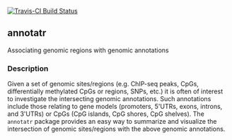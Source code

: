[![Travis-CI Build Status](https://travis-ci.org/rcavalcante/annotatr.svg?branch=master)](https://travis-ci.org/rcavalcante/annotatr)

## annotatr
Associating genomic regions with genomic annotations

### Description
Given a set of genomic sites/regions (e.g. ChIP-seq peaks, CpGs, differentially methylated CpGs or regions, SNPs, etc.) it is often of interest to investigate the intersecting genomic annotations. Such annotations include those relating to gene models (promoters, 5'UTRs, exons, introns, and 3'UTRs) or CpGs (CpG islands, CpG shores, CpG shelves). The `annotatr` package provides an easy way to summarize and visualize the intersection of genomic sites/regions with the above genomic annotations.
